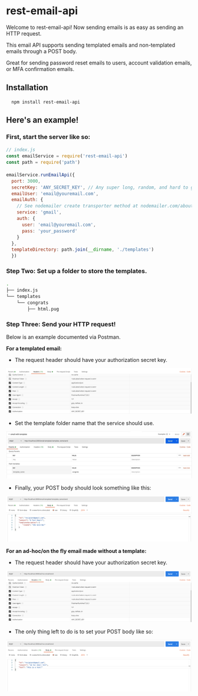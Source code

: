 # rest-email-api
Welcome to rest-email-api! Now sending emails is as easy as sending an HTTP request.

This email API supports sending templated emails and non-templated emails through a POST body.

Great for sending password reset emails to users, account validation emails, or MFA confirmation emails.

## Installation
  ```
    npm install rest-email-api
  ```

## Here's an example!

### First, start the server like so:

```js
// index.js
const emailService = require('rest-email-api')
const path = require('path')

emailService.runEmailApi({
  port: 3000,
  secretKey: 'ANY_SECRET_KEY', // Any super long, random, and hard to guess key
  emailUser: 'email@youremail.com',
  emailAuth: {
    // See nodemailer create transporter method at nodemailer.com/about/#/example for more information.
    service: 'gmail',
    auth: {
      user: 'email@youremail.com',
      pass: 'your_password'
    }
  },
  templateDirectory: path.join(__dirname, './templates')
  })
```

### Step Two: Set up a folder to store the templates.

```sh
.
├── index.js
└── templates
    └── congrats
        ├── html.pug
```


### Step Three: Send your HTTP request!

Below is an example documented via Postman.

**For a templated email:**

* The request header should have your authorization secret key.

![Template Email Request Header](docs/postman_template_email_headers.png
)

* Set the template folder name that the service should use.

![Template Email Request Params](docs/postman_template_email_params.jpeg
)

* Finally, your POST body should look something like this:

![Template Email Request POST body](docs/postman_template_email_post_body.png
)

**For an ad-hoc/on the fly email made without a template:**

* The request header should have your authorization secret key.

![Ad-Hoc Email Request Header](docs/postman_adhoc_email_headers.png
)

* The only thing left to do is to set your POST body like so:

![Ad-Hoc Email Request POST body](docs/postman_adhoc_email_post_body.png
)




